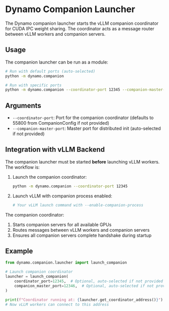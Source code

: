 # Dynamo Companion Launcher

The Dynamo companion launcher starts the vLLM companion coordinator for CUDA IPC weight sharing. The coordinator acts as a message router between vLLM workers and companion servers.

## Usage

The companion launcher can be run as a module:

```bash
# Run with default ports (auto-selected)
python -m dynamo.companion

# Run with specific ports
python -m dynamo.companion --coordinator-port 12345 --companion-master-port 12346
```

## Arguments

- `--coordinator-port`: Port for the companion coordinator (defaults to 55800 from CompanionConfig if not provided)
- `--companion-master-port`: Master port for distributed init (auto-selected if not provided)

## Integration with vLLM Backend

The companion launcher must be started **before** launching vLLM workers. The workflow is:

1. Launch the companion coordinator:
   ```bash
   python -m dynamo.companion --coordinator-port 12345
   ```

2. Launch vLLM with companion process enabled:
   ```bash
   # Your vLLM launch command with --enable-companion-process
   ```

The companion coordinator:
1. Starts companion servers for all available GPUs
2. Routes messages between vLLM workers and companion servers
3. Ensures all companion servers complete handshake during startup

## Example

```python
from dynamo.companion.launcher import launch_companion

# Launch companion coordinator
launcher = launch_companion(
    coordinator_port=12345,  # Optional, auto-selected if not provided
    companion_master_port=12346,  # Optional, auto-selected if not provided
)

print(f"Coordinator running at: {launcher.get_coordinator_address()}")
# Now vLLM workers can connect to this address
```
